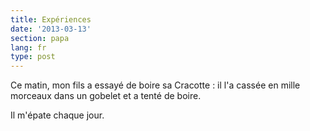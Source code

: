 ```yaml
---
title: Expériences
date: '2013-03-13'
section: papa
lang: fr
type: post
---
```


Ce matin, mon fils a essayé de boire sa Cracotte : il l'a cassée en mille morceaux dans un gobelet et a tenté de boire.

Il m'épate chaque jour.
